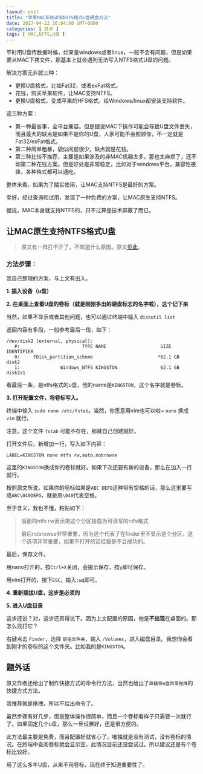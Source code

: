 ```yaml
---
layout: post
title: "苹果MAC系统读写NTFS格式u盘硬盘方法"
date: 2017-04-22 16:04:00 GMT+0800
categories: [ 技术 ]
tags: [ MAC,NFTS,U盘 ]
---
```


平时用U盘传数据时候，如果是windows或者linux，一般不会有问题，但是如果要从MAC下拷文件，那基本上就会遇到无法写入NTFS格式U盘的问题。

<!-- more -->

解决方案无非就三种：

* 更换U盘格式，比如Fat32，或者exFat格式。
* 花钱，购买苹果软件，让MAC支持NTFS。
* 更换U盘格式，变成苹果的HFS格式。给Windows/linux都安装支持软件。

这三种方案：

* 第一种最省事，全平台兼容。但是据说MAC下操作可能会导致U盘文件丢失，而且最大的缺点是如果不是你的U盘，人家可能不会照顾你，不一定就是Fat32/exFat格式。
* 第二种简单粗暴，貌似问题很少。缺点就是花钱。
* 第三种比较不推荐，主要是如果涉及的非MAC机器太多，那也太麻烦了，还不如第二种花钱方案。但是好处是非常稳定，比如对于windows平台，兼容性极佳，各种格式都可以通吃。

整体来看，如果为了踏实使用，让MAC支持NTFS是最好的方案。

幸好，经过查询和试用，发现了一种免费的方案，让MAC原生支持NTFS。

据说，MAC本身就支持NTFS的，只不过算是技术屏蔽了而已。

## 让MAC原生支持NTFS格式U盘

> 原文有一阵打不开了，不知道什么原因。原文[见此](http://bbs.feng.com/read-htm-tid-9932031.html)。

### 方法步骤：

我自己整理的方案，与上文有出入。

**1. 插入设备（u盘）**

**2. 在桌面上查看U盘的卷标（就是刚刚多出的硬盘标志的名字啦），这个记下来**

当然，如果不显示或者其他问题，也可以通过终端中输入 `diskutil list`

返回内容有多段，一般参考最后一段，如下：

```
/dev/disk2 (external, physical):
   #:                       TYPE NAME                    SIZE       IDENTIFIER
   0:     FDisk_partition_scheme                        *62.1 GB    disk2
   1:               Windows_NTFS KINGSTON                62.1 GB    disk2s1
```

看最后一条，是ntfs格式的u盘，他的name是`KINGSTON`，这个名字就是卷标。

**3. 打开配置文件，将卷标写入。**

终端中输入 `sudo nano /etc/fstab`。当然，你愿意用vim也可以啦~ `nano` 换成 `vim` 就行。

注意，这个文件 `fstab` 可能不存在，那就自己创建就好。

打开文件后，新增加一行，写入如下内容：

```
LABEL=KINGSTON none ntfs rw,auto,nobrowse
```

这里的`KINGSTON`换成你的卷标就好。如果下次还要有新的设备，那么在加入一行就行。

按照原文所说，如果你的卷标如果是`ABC DEFG`这种带有空格的话，那么这里要写成`ABC\040DEFG`，就是用`\040`代表空格。

至于含义，我也不懂，粘贴如下：

> 后面的ntfs rw表示把这个分区挂载为可读写的ntfs格式
>
>最后nobrowse非常重要，因为这个代表了在finder里不显示这个分区，这个选项非常重要，如果不打开的话挂载是不会成功的。

最后，保存文件。

用nano打开的，按`Ctrl+X`关闭，会提示保存，按`y`即可保存。

用vim打开的，按下`ESC`，输入`:wq`即可。

**4. 重新插拔U盘，这步是必须的**

**5. 进入U盘目录**

这步还说？对，这步还真得说下。因为上文配置的原因，他是**不出现**在桌面的。那怎么找打它？

右键点击 `Finder`，选择 `前往文件夹`，输入 `/Volumes`，进入磁盘目录。我想你会看到刚才的卷标的这个文件夹。比如我的是`KINGSTON`。

## 题外话

原文作者还给出了制作快捷方式的命令行方法，当然也给出了`直接将u盘目录拖拽`的快捷方式方法。

我推荐就是拖拽，所以不给出命令了。

虽然步骤有好几步，但是整体操作很简单，而且一个卷标看样子只需要一次就行了。如果固定几个u盘，那么一旦设置好，还是很方便的。

此方法最主要是免费，而且配置好就省心了，唯独就是没有测试，没有卷标的情况。在终端中查阅卷标就会显示空，此情况目前还没尝试过。所以建议还是有个卷标比较好。

用了这么多年U盘，从来不用卷标，现在终于知道重要性了。
